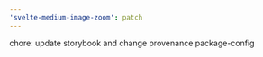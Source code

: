 ```yaml
---
'svelte-medium-image-zoom': patch
---
```


chore: update storybook and change provenance package-config
